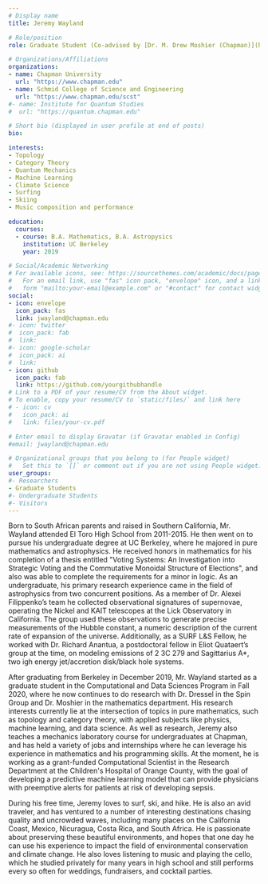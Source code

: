 ```yaml
---
# Display name
title: Jeremy Wayland

# Role/position
role: Graduate Student (Co-advised by [Dr. M. Drew Moshier (Chapman)](https://www.chapman.edu/our-faculty/m-andrew-moshier))

# Organizations/Affiliations
organizations:
- name: Chapman University
  url: "https://www.chapman.edu"
- name: Schmid College of Science and Engineering
  url: "https://www.chapman.edu/scst"
#- name: Institute for Quantum Studies
#  url: "https://quantum.chapman.edu"

# Short bio (displayed in user profile at end of posts)
bio: 

interests:
- Topology
- Category Theory
- Quantum Mechanics
- Machine Learning
- Climate Science
- Surfing
- Skiing
- Music composition and performance 

education:
  courses:
  - course: B.A. Mathematics, B.A. Astropysics 
    institution: UC Berkeley
    year: 2019

# Social/Academic Networking
# For available icons, see: https://sourcethemes.com/academic/docs/page-builder/#icons
#   For an email link, use "fas" icon pack, "envelope" icon, and a link in the
#   form "mailto:your-email@example.com" or "#contact" for contact widget.
social:
- icon: envelope
  icon_pack: fas
  link: jwayland@chapman.edu
#- icon: twitter
#  icon_pack: fab
#  link: 
#- icon: google-scholar
#  icon_pack: ai
#  link: 
- icon: github
  icon_pack: fab
  link: https://github.com/yourgithubhandle
# Link to a PDF of your resume/CV from the About widget.
# To enable, copy your resume/CV to `static/files/` and link here 
# - icon: cv
#   icon_pack: ai
#   link: files/your-cv.pdf

# Enter email to display Gravatar (if Gravatar enabled in Config)
#email: jwayland@chapman.edu

# Organizational groups that you belong to (for People widget)
#   Set this to `[]` or comment out if you are not using People widget.
user_groups:
#- Researchers
- Graduate Students
#- Undergraduate Students
#- Visitors
---
```


Born to South African parents and raised in Southern California, Mr. Wayland attended El Toro High School from 2011-2015. He then went on to pursue his undergraduate degree at UC Berkeley, where he majored in pure mathematics and astrophysics. He received honors in mathematics for his completion of a thesis entitled "Voting Systems: An Investigation into Strategic Voting and the Commutative Monoidal Structure of Elections", and also was able to complete the requirements for a minor in logic. As an undergraduate, his primary research experience came in the field of astrophysics from two concurrent positions. As a member of Dr. Alexei Filippenko’s team he collected observational signatures of supernovae, operating the Nickel and KAIT telescopes at the Lick Observatory in California. The group used these observations to generate precise measurements of the Hubble constant, a numeric description of the current rate of expansion of the universe. Additionally, as a SURF L&S Fellow, he worked with Dr. Richard Anantua, a postdoctoral fellow in Eliot Quataert’s group at the time, on modeling emissions of 2 3C 279 and Sagittarius A\*, two igh energy jet/accretion disk/black hole systems.

After graduating from Berkeley in December 2019, Mr. Wayland started as a graduate student in the Computational and Data Sciences Program in Fall 2020, where he now continues to do research with Dr. Dressel in the Spin Group and Dr. Moshier in the mathematics department. His research interests currently lie at the intersection of topics in pure mathematics, such as topology and category theory, with applied subjects like physics, machine learning, and data science. As well as research, Jeremy also teaches a mechanics laboratory course for undergraduates at Chapman, and has held a variety of jobs and internships where he can leverage his experience in mathematics and his programming skills. At the moment, he is working as a grant-funded Computational Scientist in the Research Department at the Children's Hospital of Orange County, with the goal of developing a predictive machine learning model that can provide physicians with preemptive alerts for patients at risk of developing sepsis. 

During his free time, Jeremy loves to surf, ski, and hike. He is also an avid traveler, and has ventured to a number of interesting destinations chasing quality and uncrowded waves, including many places on the California Coast, Mexico, Nicuragua, Costa Rica, and South Africa. He is passionate about preserving these beautiful environments, and hopes that one day he can use his experience to impact the field of environmental conservation and climate change. He also loves listening to music and playing the cello, which he studied privately for many years in high school and still performs every so often for weddings, fundraisers, and cocktail parties. 

